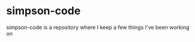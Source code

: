 simpson-code
============

simpson-code is a repository where I keep a few things I've been working on

